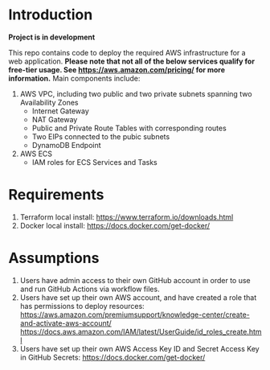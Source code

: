 # Introduction

**Project is in development**

This repo contains code to deploy the required AWS infrastructure for a web application. **Please note that not all of the below services qualify for free-tier usage. See https://aws.amazon.com/pricing/ for more information.** Main components include: 

1. AWS VPC, including two public and two private subnets spanning two Availability Zones
    - Internet Gateway
    - NAT Gateway
    - Public and Private Route Tables with corresponding routes
    - Two EIPs connected to the pubic subnets
    - DynamoDB Endpoint
2. AWS ECS
    - IAM roles for ECS Services and Tasks

# Requirements

1. Terraform local install: https://www.terraform.io/downloads.html
2. Docker local install: https://docs.docker.com/get-docker/

# Assumptions

1. Users have admin access to their own GitHub account in order to use and run GitHub Actions via workflow files.
2. Users have set up their own AWS account, and have created a role that has permissions to deploy resources: 
https://aws.amazon.com/premiumsupport/knowledge-center/create-and-activate-aws-account/
https://docs.aws.amazon.com/IAM/latest/UserGuide/id_roles_create.html
2. Users have set up their own AWS Access Key ID and Secret Access Key in GitHub Secrets: https://docs.docker.com/get-docker/
